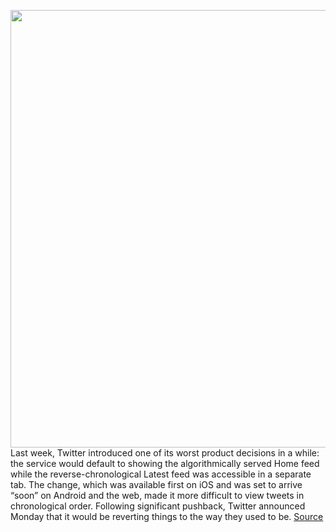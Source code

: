 <img src='https://cdn.vox-cdn.com/thumbor/bfmvgHwsflULxtRqApcgyX2bpDA=/0x0:2040x1360/1200x800/filters:focal(857x517:1183x843)/cdn.vox-cdn.com/uploads/chorus_image/image/70621917/acastro_170726_1777_0012.0.jpg' width='700px' /><br/>
Last week, Twitter introduced one of its worst product decisions in a while: the service would default to showing the algorithmically served Home feed while the reverse-chronological Latest feed was accessible in a separate tab. The change, which was available first on iOS and was set to arrive “soon” on Android and the web, made it more difficult to view tweets in chronological order. Following significant pushback, Twitter announced Monday that it would be reverting things to the way they used to be.
<a href='https://www.theverge.com/2022/3/14/22977782/twitter-default-home-algorithmic-timeline-feed-reverse-chronological'> Source <a/>